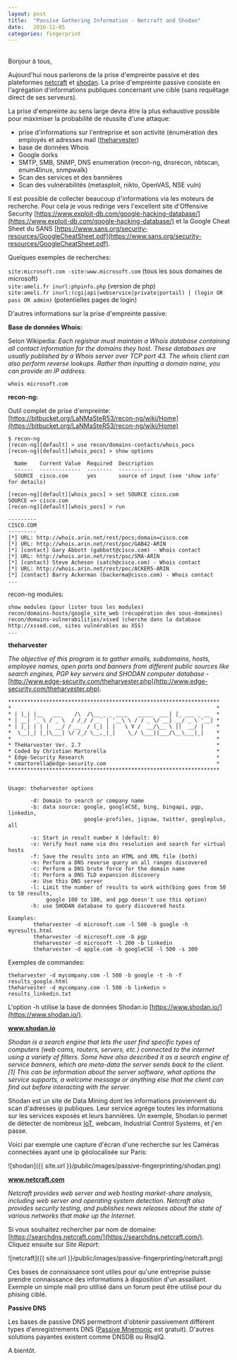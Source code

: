 ```yaml
---
layout: post
title:  "Passive Gathering Information - Netcraft and Shodan"
date:   2016-12-05
categories: fingerprint
---
```

<br />
Bonjour à tous, 
  
Aujourd'hui nous parlerons de la prise d'empreinte passive et des plateformes [netcraft](https://www.netcraft.com/) et [shodan](https://www.shodan.io/). La prise d'empreinte passive consiste en l'agrégation d'informations publiques concernant une cible (sans requêtage direct de ses serveurs).  
  
La prise d'empreinte au sens large devra être la plus exhaustive possible pour maximiser la probabilité de réussite d'une attaque:  
 
 - prise d'informations sur l'entreprise et son activité (énumération des employés et adresses mail ([theharvester](https://code.google.com/archive/p/theharvester/))
 - base de données Whois
 - Google dorks
 - SMTP, SMB, SNMP, DNS enumeration (recon-ng, dnsrecon, nbtscan, enum4linux, snmpwalk)
 - Scan des services et des bannières
 - Scan des vulnérabilités (metasploit, nikto, OpenVAS, NSE vuln)
  
Il est possible de collecter beaucoup d'informations via les moteurs de recherche. Pour cela je vous redirige vers l'excellent site d'Offensive Security [https://www.exploit-db.com/google-hacking-database/](https://www.exploit-db.com/google-hacking-database/) et la Google Cheat Sheet du SANS [https://www.sans.org/security-resources/GoogleCheatSheet.pdf](https://www.sans.org/security-resources/GoogleCheatSheet.pdf).  
  
Quelques exemples de recherches:  
  
```site:microsoft.com -site:www.microsoft.com``` (tous les sous domaines de microsoft)  
```site:ameli.fr inurl:phpinfo.php``` (version de php)  
```site:ameli.fr inurl:(cgi|api|webservice|private|portail) | (login OR pass OR admin)``` (potentielles pages de login)  
  
D'autres informations sur la prise d'empreinte passive:  
  
**Base de données Whois:**  
  
Selon Wikipedia: *Each registrar must maintain a Whois database containing all contact information for the domains they host. These databases are usually published by a Whois server over TCP port 43. The whois client can also perform reverse lookups. Rather than inputting a domain name, you can provide an IP address.*  
  
```whois microsoft.com```  
  
**recon-ng:**  
  
Outil complet de prise d'empreinte: [https://bitbucket.org/LaNMaSteR53/recon-ng/wiki/Home](https://bitbucket.org/LaNMaSteR53/recon-ng/wiki/Home)
  
```
$ recon-ng
[recon-ng][default] > use recon/domains-contacts/whois_pocs
[recon-ng][default][whois_pocs] > show options

  Name    Current Value  Required  Description
  ------  -------------  --------  -----------
  SOURCE  cisco.com      yes       source of input (see 'show info' for details)

[recon-ng][default][whois_pocs] > set SOURCE cisco.com
SOURCE => cisco.com
[recon-ng][default][whois_pocs] > run

---------
CISCO.COM
---------
[*] URL: http://whois.arin.net/rest/pocs;domain=cisco.com
[*] URL: http://whois.arin.net/rest/poc/GAB42-ARIN
[*] [contact] Gary Abbott (gabbott@cisco.com) - Whois contact
[*] URL: http://whois.arin.net/rest/poc/SMA-ARIN
[*] [contact] Steve Acheson (satch@cisco.com) - Whois contact
[*] URL: http://whois.arin.net/rest/poc/ACKER5-ARIN
[*] [contact] Barry Ackerman (backerma@cisco.com) - Whois contact
...
```  
  
recon-ng modules:  
```
show modules (pour lister tous les modules)
recon/domains-hosts/google_site_web (récupération des sous-domaines)
recon/domains-vulnerabilities/xssed (cherche dans la database http://xssed.com, sites vulnérables au XSS)
...
```
  
**theharvester**  
  
*The objective of this program is to gather emails, subdomains, hosts, employee names, open ports and banners from different public sources like search engines, PGP key servers and SHODAN computer database* - [http://www.edge-security.com/theharvester.php](http://www.edge-security.com/theharvester.php).  
  
```
*******************************************************************
*                                                                 *
* | |_| |__   ___    /\  /\__ _ _ ____   _____  ___| |_ ___ _ __  *
* | __| '_ \ / _ \  / /_/ / _` | '__\ \ / / _ \/ __| __/ _ \ '__| *
* | |_| | | |  __/ / __  / (_| | |   \ V /  __/\__ \ ||  __/ |    *
*  \__|_| |_|\___| \/ /_/ \__,_|_|    \_/ \___||___/\__\___|_|    *
*                                                                 *
* TheHarvester Ver. 2.7                                           *
* Coded by Christian Martorella                                   *
* Edge-Security Research                                          *
* cmartorella@edge-security.com                                   *
*******************************************************************


Usage: theharvester options 

       -d: Domain to search or company name
       -b: data source: google, googleCSE, bing, bingapi, pgp, linkedin,
                        google-profiles, jigsaw, twitter, googleplus, all

       -s: Start in result number X (default: 0)
       -v: Verify host name via dns resolution and search for virtual hosts
       -f: Save the results into an HTML and XML file (both)
       -n: Perform a DNS reverse query on all ranges discovered
       -c: Perform a DNS brute force for the domain name
       -t: Perform a DNS TLD expansion discovery
       -e: Use this DNS server
       -l: Limit the number of results to work with(bing goes from 50 to 50 results,
            google 100 to 100, and pgp doesn't use this option)
       -h: use SHODAN database to query discovered hosts

Examples:
        theharvester -d microsoft.com -l 500 -b google -h myresults.html
        theharvester -d microsoft.com -b pgp
        theharvester -d microsoft -l 200 -b linkedin
        theharvester -d apple.com -b googleCSE -l 500 -s 300
```  
  
Exemples de commandes:  
  
```
theharvester -d mycompany.com -l 500 -b google -t -h -f results_google.html
theharvester -d mycompany.com -l 500 -b linkedin > results_linkedin.txt
```
  
L'option -h utilise la base de données Shodan.io [https://www.shodan.io/](https://www.shodan.io/).  
  
**www.shodan.io**  
  
*Shodan is a search engine that lets the user find specific types of computers (web cams, routers, servers, etc.) connected to the internet using a variety of filters. Some have also described it as a search engine of service banners, which are meta-data the server sends back to the client.[1] This can be information about the server software, what options the service supports, a welcome message or anything else that the client can find out before interacting with the server.*  
  
Shodan est un site de Data Mining dont les informations proviennent du scan d'adresses ip publiques. Leur service agrége toutes les informations sur les services exposés et leurs bannières. Un exemple, Shodan.io permet de détecter de nombreux [IoT](https://www.owasp.org/index.php/OWASP_Internet_of_Things_Project), webcam, Industrial Control Systems, et j'en passe.  
  
Voici par exemple une capture d'écran d'une recherche sur les Caméras connectées ayant une ip géolocalisée sur Paris:
  
![shodan]({{ site.url }}/public/images/passive-fingerprinting/shodan.png)  
  
**www.netcraft.com**  
  
*Netcraft provides web server and web hosting market-share analysis, including web server and operating system detection. Netcraft also provides security testing, and publishes news releases about the state of various networks that make up the Internet.*  
  
Si vous souhaitez rechercher par nom de domaine: [https://searchdns.netcraft.com/](https://searchdns.netcraft.com/).  
Cliquez ensuite sur *Site Report*:  
  
![netcraft]({{ site.url }}/public/images/passive-fingerprinting/netcraft.png)  
  
Ces bases de connaissance sont utiles pour qu'une entreprise puisse prendre connaissance des informations à disposition d'un assaillant. Exemple un simple mail pro utilisé dans un forum peut être utilisé pour du phising ciblé.  
  
**Passive DNS**  
  
Les bases de passive DNS permettront d'obtenir passivement différent types d'enregistrements DNS ([Passive Mnemonic](https://passivedns.mnemonic.no/search) est gratuit). D'autres solutions payantes existent comme DNSDB ou RisqIQ.  
  
A bientôt.
